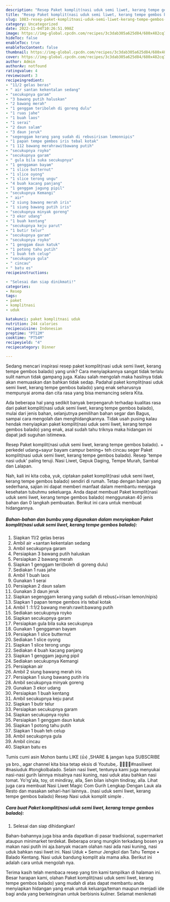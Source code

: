 ```yaml
---
description: "Resep Paket komplit(nasi uduk semi liwet, kerang tempe gembos balado) yang Enak"
title: "Resep Paket komplit(nasi uduk semi liwet, kerang tempe gembos balado) yang Enak"
slug: 1083-resep-paket-komplitnasi-uduk-semi-liwet-kerang-tempe-gembos-balado-yang-enak
category: Uncategorized
date: 2022-11-04T10:26:51.998Z
image: https://img-global.cpcdn.com/recipes/3c3dab305a625d84/680x482cq70/paket-komplitnasi-uduk-semi-liwet-kerang-tempe-gembos-balado-foto-resep-utama.jpg
hideToc: false
enableToc: true
enableTocContent: false
thumbnail: https://img-global.cpcdn.com/recipes/3c3dab305a625d84/680x482cq70/paket-komplitnasi-uduk-semi-liwet-kerang-tempe-gembos-balado-foto-resep-utama.jpg
cover: https://img-global.cpcdn.com/recipes/3c3dab305a625d84/680x482cq70/paket-komplitnasi-uduk-semi-liwet-kerang-tempe-gembos-balado-foto-resep-utama.jpg
author: Admin
authorAv: notfound
ratingvalue: 4
reviewcount: 3
recipeingredient:
- "11/2 gelas beras"
- " air santan kekentalan sedang"
- "secukupnya garam"
- "3 bawang putih haluskan"
- "2 bawang merah"
- "1 genggam teriboleh di goreng dulu"
- "1 ruas jahe"
- "1 buah laos"
- "1 serai"
- "2 daun salam"
- "3 daun jeruk"
- "segenggam kerang yang sudah di rebusirisan lemonnipis"
- "1 papan tempe gembos iris tebal kotak"
- "1 112 bawang merahrawitbawang putih"
- "secukupnya royko"
- "secukupnya garam"
- " gula bila suka secukupnya"
- "1 genggaman bayam"
- "1 slice butternut"
- "1 slice oyong"
- "1 slice terong ungu"
- "4 buah kacang panjang"
- "1 genggam jagung pipil"
- "secukupnya Kemangi"
- " air"
- "2 siung bawang merah iris"
- "1 siung bawang putih iris"
- "secukupnya minyak goreng"
- "3 ekor udang"
- "1 buah kentang"
- "secukupnya keju parut"
- "1 butir telur"
- "secukupnya garam"
- "secukupnya royko"
- "1 genggam daun katuk"
- "1 potong tahu putih"
- "1 buah teh celup"
- "secukupnya gula"
- " cincau"
- " batu es"
recipeinstructions:

- "Selesai dan siap dinikmati!"
categories:
- Resep
tags:
- paket
- komplitnasi
- uduk

katakunci: paket komplitnasi uduk 
nutrition: 244 calories
recipecuisine: Indonesian
preptime: "PT12M"
cooktime: "PT54M"
recipeyield: "4"
recipecategory: Dinner

---
```





Sedang mencari inspirasi resep paket komplit(nasi uduk semi liwet, kerang tempe gembos balado) yang unik? Cara menyiapkannya sangat tidak terlalu sulit namun tidak gampang juga. Kalau salah mengolah maka hasilnya tidak akan memuaskan dan bahkan tidak sedap. Padahal paket komplit(nasi uduk semi liwet, kerang tempe gembos balado) yang enak seharusnya mempunyai aroma dan cita rasa yang bisa memancing selera Kita.





Ada beberapa hal yang sedikit banyak berpengaruh terhadap kualitas rasa dari paket komplit(nasi uduk semi liwet, kerang tempe gembos balado), mulai dari jenis bahan, selanjutnya pemilihan bahan segar dan Bagus, sampai cara mengolah dan menghidangkannya. Tidak usah pusing kalau hendak menyiapkan paket komplit(nasi uduk semi liwet, kerang tempe gembos balado) yang enak,      asal sudah tahu triknya maka hidangan ini dapat jadi suguhan istimewa.














Resep Paket komplit(nasi uduk semi liwet, kerang tempe gembos balado). + perkedel udang+sayur bayam campur bening+ teh cincau seger Paket komplit(nasi uduk semi liwet, kerang tempe gembos balado). Resep &#39;tempe nasi uduk&#39; paling teruji. Nasi Liwet, Gepuk Daging, Tempe Murah, Sambal dan Lalapan.






Nah, kali ini kita coba, yuk, ciptakan paket komplit(nasi uduk semi liwet, kerang tempe gembos balado) sendiri di rumah. Tetap dengan bahan yang sederhana, sajian ini dapat memberi manfaat dalam membantu menjaga kesehatan tubuhmu sekeluarga. Anda dapat membuat Paket komplit(nasi uduk semi liwet, kerang tempe gembos balado) menggunakan 40 jenis bahan dan 0 langkah pembuatan. Berikut ini cara untuk membuat hidangannya.

<!--inarticleads1-->

##### Bahan-bahan dan bumbu yang digunakan dalam menyiapkan Paket komplit(nasi uduk semi liwet, kerang tempe gembos balado):

1. Siapkan 11/2 gelas beras
1. Ambil  air +santan kekentalan sedang
1. Ambil secukupnya garam
1. Persiapkan 3 bawang putih haluskan
1. Persiapkan 2 bawang merah
1. Siapkan 1 genggam teri(boleh di goreng dulu)
1. Sediakan 1 ruas jahe
1. Ambil 1 buah laos
1. Gunakan 1 serai
1. Persiapkan 2 daun salam
1. Gunakan 3 daun jeruk
1. Siapkan segenggam kerang yang sudah di rebus(+irisan lemon/nipis)
1. Siapkan 1 papan tempe gembos iris tebal kotak
1. Ambil 1 :1:1/2 bawang merah:rawit:bawang putih
1. Sediakan secukupnya royko
1. Siapkan secukupnya garam
1. Persiapkan  gula bila suka secukupnya
1. Gunakan 1 genggaman bayam
1. Persiapkan 1 slice butternut
1. Sediakan 1 slice oyong
1. Siapkan 1 slice terong ungu
1. Sediakan 4 buah kacang panjang
1. Siapkan 1 genggam jagung pipil
1. Sediakan secukupnya Kemangi
1. Persiapkan  air
1. Ambil 2 siung bawang merah iris
1. Persiapkan 1 siung bawang putih iris
1. Ambil secukupnya minyak goreng
1. Gunakan 3 ekor udang
1. Persiapkan 1 buah kentang
1. Ambil secukupnya keju parut
1. Siapkan 1 butir telur
1. Persiapkan secukupnya garam
1. Siapkan secukupnya royko
1. Persiapkan 1 genggam daun katuk
1. Siapkan 1 potong tahu putih
1. Siapkan 1 buah teh celup
1. Ambil secukupnya gula
1. Ambil  cincau
1. Siapkan  batu es


Tumis cumi asin Mohon bantu LIKE (👍) ,SHARE &amp; jangan lupa SUBSCRIBE ya bro., agar channel kita bisa tetap eksis di Youtube,. 🙏🙏🙏🙏#nasiliwet #nasiuduk #tongkolbalado. Selain nasi liwet, tentunya kami juga menyukai nasi-nasi gurih lainnya misalnya nasi kuning, nasi uduk atau bahkan nasi tomat. Yo&#39;rg&#39;ala, toy, ot mindiray, alla, Sen bilan ishqim tindiray, alla. Lihat juga cara membuat Nasi Liwet Magic Com Gurih Lengkap Dengan Lauk ala Resto dan masakan sehari-hari lainnya.. (nasi uduk semi liwet, kerang tempe gembos balado) Resep Nasi uduk komplit simple . 

<!--inarticleads2-->

##### Cara buat Paket komplit(nasi uduk semi liwet, kerang tempe gembos balado):


1. Selesai dan siap dihidangkan!

Bahan-bahannya juga bisa anda dapatkan di pasar tradisional, supermarket ataupun minimarket terdekat. Beberapa orang mungkin terkadang bosen ya makan nasi putih ini aja.banyak macam olahan nasi ada nasi kuning, nasi uduk bahkan nasi liwet ini. Nasi Uduk • Semur Jengkol dan Tahu Tempe • Balado Kentang. Nasi uduk bandung komplit ala mama alka. Berikut ini adalah cara untuk mengolah nya. 

Terima kasih telah membaca resep yang tim kami tampilkan di halaman ini. Besar harapan kami, olahan Paket komplit(nasi uduk semi liwet, kerang tempe gembos balado) yang mudah di atas dapat membantu anda menyiapkan hidangan yang enak untuk keluarga/teman maupun menjadi ide bagi anda yang berkeinginan untuk berbisnis kuliner. Selamat menikmati
